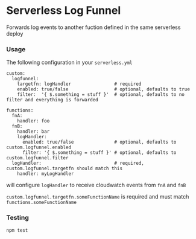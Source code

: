 # Serverless Log Funnel

Forwards log events to another fuction defined in the same serverless deploy

### Usage

The following configuration in your `serverless.yml`
```
custom:
  logfunnel:
    targetfn: logHandler                # required
    enabled: true/false                 # optional, defaults to true
    filter:  '{ $.something = stuff }'  # optional, defaults to no filter and everything is forwarded

functions:
  fnA:
    handler: foo
  fnB:
    handler: bar
    logHandler:
      enabled: true/false               # optional, defaults to custom.logfunnel.enabled
      filter: '{ $.something = stuff }' # optional, defaults to custom.logfunnel.filter
  logHandler:                           # required, custom.logfunnel.targetfn should match this
    handler: myLogHandler
```
will configure `logHandler` to receive cloudwatch events from `fnA` and `fnB`

`custom.logfunnel.targetfn.someFunctionName` is required and must match `functions.someFunctionName`

### Testing

`npm test`
